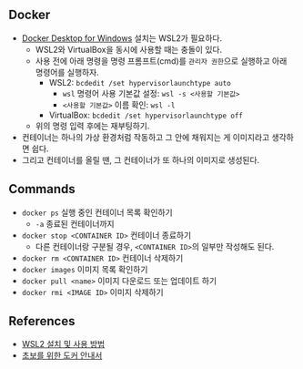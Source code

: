 ## Docker

- [Docker Desktop for Windows](https://hub.docker.com/editions/community/docker-ce-desktop-windows/) 설치는 WSL2가 필요하다.
  - WSL2와 VirtualBox을 동시에 사용할 때는 충돌이 있다.
  - 사용 전에 아래 명령을 명령 프롬프트(cmd)를 `관리자 권한`으로 실행하고 아래 명령어를 실행하자.
    - WSL2: `bcdedit /set hypervisorlaunchtype auto`
      - `wsl` 명령어 사용 기본값 설정: `wsl -s <사용할 기본값>`
      - `<사용할 기본값>` 이름 확인: `wsl -l`
    - VirtualBox: `bcdedit /set hypervisorlaunchtype off`
  - 위의 명령 입력 후에는 재부팅하기.
- 컨테이너는 하나의 가상 환경처럼 작동하고 그 안에 채워지는 게 이미지라고 생각하면 쉽다.
- 그리고 컨테이너를 올릴 땐, 그 컨테이너가 또 하나의 이미지로 생성된다.

## Commands

- `docker ps` 실행 중인 컨테이너 목록 확인하기
  - `-a` 종료된 컨테이너까지
- `docker stop <CONTAINER ID>` 컨테이너 종료하기
  - 다른 컨테이너랑 구분될 경우, `<CONTAINER ID>`의 일부만 작성해도 된다.
- `docker rm <CONTAINER ID>` 컨테이너 삭제하기
- `docker images` 이미지 목록 확인하기
- `docker pull <name>` 이미지 다운로드 또는 업데이트 하기
- `docker rmi <IMAGE ID>` 이미지 삭제하기

## References

- [WSL2 설치 및 사용 방법](https://www.44bits.io/ko/post/wsl2-install-and-basic-usage)
- [초보를 위한 도커 안내서](https://subicura.com/2017/01/19/docker-guide-for-beginners-1.html)
